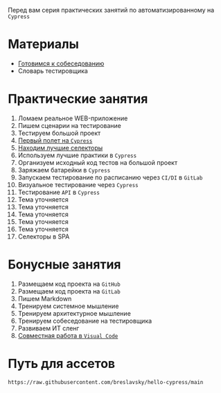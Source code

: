 Перед вам серия практических занятий по автоматизированному на `Cypress`

# Материалы

* [Готовимся к собеседованию](interview.md)
* Словарь тестировщика

# Практические занятия

1. Ломаем реальное WEB-приложение
2. Пишем сценарии на тестирование
3. Тестируем большой проект
4. [Первый полет на `Cypress`](cypress_test_flight.md)
5. [Находим лучшие селекторы](best_selectors.md)
6. Используем лучшие практики в `Cypress`
7. Организуем исходный код тестов на большой проект
8. Заряжаем батарейки в `Cypress`
9. Запускаем тестирование по расписанию через `CI/DI` в `GitLab`
10. Визуальное тестирование через `Cypress`
11. Тестирование `API` в `Cypress`
12. Тема уточняется
13. Тема уточняется
14. Тема уточняется
15. Тема уточняется
16. Тема уточняется
17. Селекторы в SPA

# Бонусные занятия
1. Размещаем код проекта на `GitHub`
2. Размещаем код проекта на `GitLab`
3. Пишем Markdown
4. Тренируем системное мышление
5. Тренируем архитектурное мышление
6. Тренируем собеседование на тестировщика
7. Развиваем ИТ сленг
8. [Совместная работа в `Visual Code`](visual_code_share.md)

# Путь для ассетов
```
https://raw.githubusercontent.com/breslavsky/hello-cypress/main
```